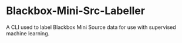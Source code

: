 # Blackbox-Mini-Src-Labeller
A CLI used to label Blackbox Mini Source data for use with supervised machine learning.
